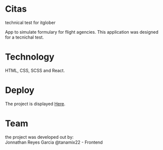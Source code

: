 # Citas
 technical test for itglober


App to simulate formulary for flight agencies. This application was designed for a tecnichal test.

# Technology

HTML, CSS, SCSS and React.

# Deploy

The project is displayed [Here](https://flight-form.vercel.app/).


# Team 

the project was developed out by:  
 Jonnathan Reyes Garcia @tanamix22 - Frontend



